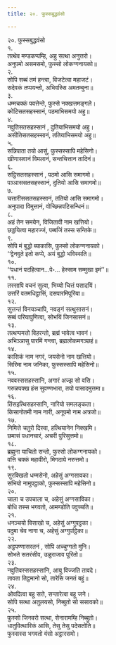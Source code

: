 ```yaml
---
title: २०. फुस्सबुद्धवंसो

---
```

२०. फुस्सबुद्धवंसो  
१.  
तत्थेव मण्डकप्पम्हि, अहु सत्था अनुत्तरो।  
अनुपमो असमसमो, फुस्सो लोकग्गनायको॥  
२.  
सोपि सब्बं तमं हन्त्वा, विजटेत्वा महाजटं।  
सदेवकं तप्पयन्तो, अभिवस्सि अमतम्बुना॥  
३.  
धम्मचक्कं पवत्तेन्ते, फुस्से नक्खत्तमङ्गले।  
कोटिसतसहस्सानं, पठमाभिसमयो अहु॥  
४.  
नवुतिसतसहस्सानं , दुतियाभिसमयो अहु।  
असीतिसतसहस्सानं, ततियाभिसमयो अहु॥  
५.  
सन्निपाता तयो आसुं, फुस्सस्सापि महेसिनो।  
खीणासवानं विमलानं, सन्तचित्तान तादिनं॥  
६.  
सट्ठिसतसहस्सानं , पठमो आसि समागमो।  
पञ्ञाससतसहस्सानं, दुतियो आसि समागमो॥  
७.  
चत्तारीससतसहस्सानं, ततियो आसि समागमो।  
अनुपादा विमुत्तानं, वोच्छिन्नपटिसन्धिनं॥  
८.  
अहं तेन समयेन, विजितावी नाम खत्तियो।  
छड्डयित्वा महारज्जं, पब्बजिं तस्स सन्तिके॥  
९.  
सोपि मं बुद्धो ब्याकासि, फुस्सो लोकग्गनायको।  
‘‘द्वेनवुते इतो कप्पे, अयं बुद्धो भविस्सति॥  
१०.  
‘‘पधानं पदहित्वान…पे॰… हेस्साम सम्मुखा इमं’’॥  
११.  
तस्सापि वचनं सुत्वा, भिय्यो चित्तं पसादयिं।  
उत्तरिं वतमधिट्ठासिं, दसपारमिपूरिया॥  
१२.  
सुत्तन्तं विनयञ्चापि, नवङ्गं सत्थुसासनं।  
सब्बं परियापुणित्वा, सोभयिं जिनसासनं॥  
१३.  
तत्थप्पमत्तो विहरन्तो, ब्रह्मं भावेत्व भावनं।  
अभिञ्ञासु पारमिं गन्त्वा, ब्रह्मलोकमगञ्छहं॥  
१४.  
कासिकं नाम नगरं, जयसेनो नाम खत्तियो।  
सिरिमा नाम जनिका, फुस्सस्सापि महेसिनो॥  
१५.  
नववस्ससहस्सानि, अगारं अज्झ सो वसि।  
गरुळपक्ख हंस सुवण्णभारा, तयो पासादमुत्तमा॥  
१६.  
तिंसइत्थिसहस्सानि, नारियो समलङ्कता।  
किसागोतमी नाम नारी, अनूपमो नाम अत्रजो॥  
१७.  
निमित्ते चतुरो दिस्वा, हत्थियानेन निक्खमि।  
छमासं पधानचारं, अचरी पुरिसुत्तमो॥  
१८.  
ब्रह्मुना याचितो सन्तो, फुस्सो लोकग्गनायको।  
वत्ति चक्कं महावीरो, मिगदाये नरुत्तमो॥  
१९.  
सुरक्खितो धम्मसेनो, अहेसुं अग्गसावका।  
सभियो नामुपट्ठाको, फुस्सस्सापि महेसिनो॥  
२०.  
चाला च उपचाला च, अहेसुं अग्गसाविका।  
बोधि तस्स भगवतो, आमण्डोति पवुच्चति॥  
२१.  
धनञ्चयो विसाखो च, अहेसुं अग्गुपट्ठका।  
पदुमा चेव नागा च, अहेसुं अग्गुपट्ठिका॥  
२२.  
अट्ठपण्णासरतनं , सोपि अच्चुग्गतो मुनि।  
सोभते सतरंसीव, उळुराजाव पूरितो॥  
२३.  
नवुतिवस्ससहस्सानि, आयु विज्जति तावदे।  
तावता तिट्ठमानो सो, तारेसि जनतं बहुं॥  
२४.  
ओवदित्वा बहू सत्ते, सन्तारेत्वा बहू जने।  
सोपि सत्था अतुलयसो, निब्बुतो सो ससावको॥  
२५.  
फुस्सो जिनवरो सत्था, सेनारामम्हि निब्बुतो।  
धातुवित्थारिकं आसि, तेसु तेसु पदेसतोति॥  
फुस्सस्स भगवतो वंसो अट्ठारसमो।  